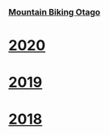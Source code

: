 ### [Mountain Biking Otago](http://www.mountainbikingotago.co.nz/)
# [2020](https://mb-otago.github.io/results/2020)
# [2019](https://mb-otago.github.io/results/2019)
# [2018](https://mb-otago.github.io/results/2018) 